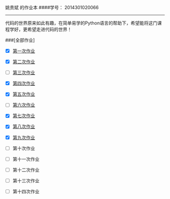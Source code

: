 姚贵斌 的作业本
####学号： 2014301020066


---
代码的世界原来如此有趣，在简单易学的Python语言的帮助下，希望能将这门课程学好，更希望走进代码的世界！

###[全部作业]

- [x] [第一次作业](https://github.com/Guibeen/compuational_physics_N2014301020066/blob/master/%E7%AC%AC%E4%B8%80%E6%AC%A1%E4%BD%9C%E4%B8%9A.md)

- [x] [第二次作业](https://github.com/Guibeen/compuational_physics_N2014301020066/blob/master/Exercises/Exercise02.md)

- [ ] [第三次作业](https://github.com/Guibeen/compuational_physics_N2014301020066/blob/master/Exercises/Exercise03.md)

- [x] [第四次作业](https://www.zybuluo.com/Guibeen/note/525729) 

- [x] [第五次作业](https://www.zybuluo.com/Guibeen/note/507130)

- [ ] [第六次作业](https://github.com/Guibeen/compuational_physics_N2014301020066/blob/master/Exercises/Exercise06.md)

- [x] [第七次作业](https://github.com/Guibeen/compuational_physics_N2014301020066/blob/master/Exercises/Exercise07.md)

- [x] [第八次作业](https://github.com/Guibeen/compuational_physics_N2014301020066/blob/master/Exercises/Exercise08.md)

- [x] [第九次作业](https://github.com/Guibeen/compuational_physics_N2014301020066/blob/master/Exercises/Exercise09.md)

- [ ] 第十次作业

- [ ] 第十一次作业

- [ ] 第十二次作业

- [ ] 第十三次作业

- [ ] 第十四次作业

